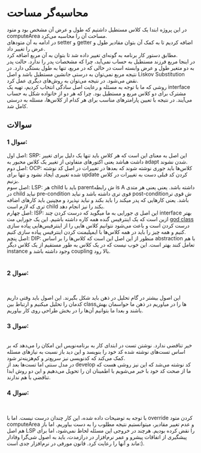  # محاسبه‌گر مساحت

 در این پروژه ابتدا یک کلاس مستطیل داشتیم که طول و عرض آن مشخص بود و متود computeArea مساحت آن را محاسبه می‌کرد. 
<br>
 در ادامه به آن متودهای setter و getter اضافه کردیم تا به کمک آن بتوان مقادیر طول و عرض را تغییر داد.
<br>
مطابق دستور کار برنامه به گونه‌ای تغییر داده شد تا بتوان به آن مربع اضافه کرد. 
<br>
در اینجا مربع فرزند مستطیل به حساب نمی‌آید، چرا که مشخصات پدر را ندارد. حالت پدر به دو متغیر طول و عرض وابسته است در حالی که در مربع، تنها به طول بستگی دارد.
در نتیجه مربع نمی‌توان به درستی جانشین مستطیل باشد و اصل Liskov Substitution نقض می‌شود. در نتیجه می‌توان به روش‌های دیگری عمل کرد. 
<br>
روشی که ما با توجه به مسئله و رعایت اصل سادگی انتخاب کردیم، تهیه یک interface مشترک برای دو کلاس مربع و مستطیل بود. چرا که هر دو از خانواده شکل به حساب می‌آیند. در نتیجه با تعیین پارامترهای مناسب برای هر کدام از کلاس‌ها، مسئله به درستی کامل شد.

## سوالات

### سوال 1: <br>
اصل اول: SRP: این اصل به معنای این است که هر کلاس باید تنها یک دلیل برای تغییر داشت هباشد یعنی اکتورهای متفاوتی از تغییر یک کلاس محبور به adapt شدن نشوند.
<br>
اصل دوم: OCP: کلاس‌ها باید جوری نوشته شوند که بعدها در تغییرات در اصل کد نوشته شده تغییری ایجاد نشود و تنها برای update کردن کد قبلی دست به تغییرات در کلاس بزنیم.
<br>
اصل سوم: LSP: هر child باید با parentش رابطه is A داشته باشد. یعنی یعنی هر متدی در child نباید pre-condition قوی تری داشته باشد و نباید post-conditionش قوی تر باشد. یعنی کارهایی که پدر میکند را باید بکند و نباید نپذیرد و مچپنین باید کارهای اضافه تری که لازم است child بکند را نیز انجام دهد. 
<br>
اصل چهارم: ISP: این اصل ی جورایی به ما میگوید که درست کردن چند interface بهتر ازین است که یک اینترفیس گنده همه کاره داشته باشیم. این یک جورایی مث <a href="https://en.wikipedia.org/wiki/God_object"> god class </a> درست کردن است و باعث می‌شود نتوانیم کلاس هایی را از اینترفیس‌هایی پیاده سازی کنیم و همه چیز را باید در همه کلاس‌ها با ایمپلیمنت کردن اینترفیس پیاده سازی کنیم.
<br>
اصل پنچم: DIP: منظور از این اصل این است که کلاس‌ها را بر اساس abstraction با هم تعامل کنند بهتر است. این خوب نیست که در یک کلاس به طور مستقیم از یک کلاس دیگر instance وجود داشته باشد و coupling بالا رود.  
<br>


### سوال 2:
<br>
	
این اصول بیشتر در گام تحلیل در ذهن باید شکل بگیرند. این اصول باید وقتی داریم کدمان را تحلیل میکنیم و ارتباط بین classها را در میاوریم در ذهن ما حواسمان بهش باشند و بعدا ما بتوانیم آن‌ها را در بخش طراحی روی کار بیاوریم. 
		



### سوال 3:
<br>
خیر تناقضی ندارد. نوشتن تست در ابتدای کار به برنامه‌نویس این امکان را می‌دهد که بر اساس تست‌های نوشته شده کد خود را بنویسد و این دید باز نسبت به نیاز‌های مسئله کمک می‌کند که کد‌نویسی نیز سریع‌تر و کم‌هزینه‌تر شود.
<br> 
در مدل سنتی اما تست‌ها بعد از develop کد نوشته می‌شد که این نیز روشی هست که ما از صحت کد خود با خبر می‌شویم  با اطمینان ان را تحویل می‌دهیم و این دو روش ابدا تناقضی با هم ندارند.


### سوال 4: 
<br>

با توجه به توضیحات داده شده، این کار چندان درست نیست. اما با override کردن متود computeArea و عدم تغییر مقادیر، میتوانستیم نتیجه مطلوب را به دست بیاوریم. اما باز هم اصل LSP را نقض کرده بودیم. هرچند در خروجی این مسئله لحاظ نمی‌شود، اما برای پیشگیری از اتفاقات پیشرو و عمر نرم‌افزار در درازمدت، باید به اصول شی‌گرا وفادار ماند و آنها را  رعایت کرد. قانون مورفی در نرم‌افزار جدی است:).
